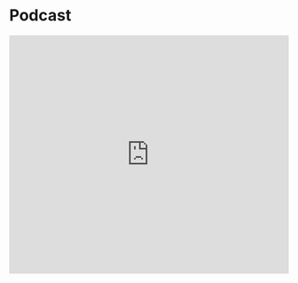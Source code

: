 # Podcast

<iframe src="https://www.podbean.com/media/player/multi?playlist=http%3A%2F%2Fplaylist.podbean.com%2F9688079%2Fplaylist_multi.xml&amp;vjs=1&amp;size=430&amp;skin=14&amp;episode_list_bg=%23ffffff&amp;bg_left=%23000000&amp;bg_mid=%230c5056&amp;bg_right=%232a1844&amp;podcast_title_color=%23c4c4c4&amp;episode_title_color=%23ffffff&amp;auto=0&amp;share=1&amp;fonts=Helvetica&amp;download=1&amp;rtl=0&amp;show_playlist_recent_number=10" title="The naturalscholar's Podcast" scrolling="no" style="border: none;" width="100%" height="430"></iframe>